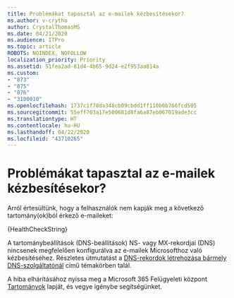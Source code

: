 ```yaml
---
title: Problémákat tapasztal az e-mailek kézbesítésekor?
ms.author: v-crytho
author: CrystalThomasMS
ms.date: 04/21/2020
ms.audience: ITPro
ms.topic: article
ROBOTS: NOINDEX, NOFOLLOW
localization_priority: Priority
ms.assetid: 51fea2ad-81d4-4b65-9d24-e2f953aa814a
ms.custom:
- "873"
- "875"
- "876"
- "3100010"
ms.openlocfilehash: 1737c1f78da348cb09cbdd1ff110b0b766fcd505
ms.sourcegitcommit: 55eff703a17e500681d8fa6a87eb067019ade3cc
ms.translationtype: HT
ms.contentlocale: hu-HU
ms.lasthandoff: 04/22/2020
ms.locfileid: "43710265"
---
```

# <a name="having-email-delivery-issues"></a>Problémákat tapasztal az e-mailek kézbesítésekor?

Arról értesültünk, hogy a felhasználók nem kapják meg a következő tartomány(ok)ból érkező e-maileket:
  
{HealthCheckString}
  
A tartománybeállítások (DNS-beállítások) NS- vagy MX-rekordjai (DNS) nincsenek megfelelően konfigurálva az e-mailek Microsofthoz való kézbesítéséhez. Részletes útmutatást a [DNS-rekordok létrehozása bármely DNS-szolgáltatónál](https://docs.microsoft.com/office365/admin/get-help-with-domains/create-dns-records-at-any-dns-hosting-provider) című témakörben talál.
  
A hiba elhárításához nyissa meg a Microsoft 365 Felügyeleti központ [Tartományok](https://admin.microsoft.com/adminportal/home#/Domains) lapját, és vegye igénybe segítségünket.
  
  